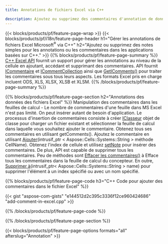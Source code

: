 ```yaml
---
title: Annotations de fichiers Excel via C++

description: Ajoutez ou supprimez des commentaires d'annotation de données de feuilles de calcul Excel et OpenOffice avec la bibliothèque C++.
---
```

{{< blocks/products/pf/feature-page-wrap >}}
{{< blocks/products/pf/i18n/feature-page-header h1="Gérer les annotations de fichiers Excel Microsoft<sup>&reg;</sup> via C++" h2="Ajoutez ou supprimez des notes simples pour les annotations ou les commentaires dans les applications basées sur C++." >}}
{{% blocks/products/pf/feature-page-summary %}}
[C++ Excel API](/cells/cpp/) fournit un support pour gérer les annotations au niveau de la cellule en ajoutant, accédant et supprimant des commentaires. API fournit [ICommentaire](https://reference.aspose.com/cells/cpp/class/aspose.cells.i_comment) et [ICommentCollection](https://reference.aspose.com/cells/cpp/class/aspose.cells.i_comment_collection) ainsi que [GetIComments()](https://reference.aspose.com/cells/cpp/class/aspose.cells.i_worksheet#ae7cce5f85b7b25a1e5c58df1b613ca5a) pour traiter les commentaires sous tous leurs aspects. Les formats Excel pris en charge incluent ODS, XLS, XLSX, XLSB et XLSM.
{{% /blocks/products/pf/feature-page-summary %}}

{{% blocks/products/pf/feature-page-section h2="Annotations des données des fichiers Excel" %}}
Manipulation des commentaires dans les feuilles de calcul - Le nombre de commentaires d'une feuille dans MS Excel n'est pas limité. On peut insérer autant de besoin d'application. Le processus d'insertion de commentaires consiste à créer [IClasseur](https://reference.aspose.com/cells/cpp/class/aspose.cells.i_workbook) objet de classe pour charger un fichier existant et sélectionner la feuille de calcul dans laquelle vous souhaitez ajouter le commentaire. Obtenez tous ses commentaires en utilisant getComments(). Ajoutez le commentaire en utilisant [Ajouter](https://reference.aspose.com/cells/cpp/class/aspose.cells.i_comment_collection#a3f014415e292fa15c6220e9727dad384)(intrusif_ptr < Aspose::Cells::Systems::String > méthode CellName). Obtenez l'index de cellule et utilisez [setNote](https://reference.aspose.com/cells/cpp/com.aspose.cells/comment#Note) pour insérer des commentaires. De plus, API est capable de supprimer tous les commentaires. Peu de méthodes sont [Effacer les commentaires()](https://reference.aspose.com/cells/cpp/class/aspose.cells.i_worksheet#ad4e0ea291ae60fc1b5d815e520edc6c3) à Efface tous les commentaires dans la feuille de calcul du concepteur. En outre, [Supprimer à](https://reference.aspose.com/cells/cpp/class/aspose.cells.i_worksheet_collection#addabcc7d7d76874694018fb3ba37b72c)(intrusif_ptr< Aspose::Cells::Systems::String > name) pour supprimer l'élément à un index spécifié ou avec un nom spécifié.

{{% blocks/products/pf/feature-page-code h3="C++ Code pour ajouter des commentaires dans le fichier Excel" %}}

{{< gist "aspose-com-gists" "e144512d2c395c3336f12ce960424686" "add-comment-in-excel.cpp" >}}

{{% /blocks/products/pf/feature-page-code %}}

{{% /blocks/products/pf/feature-page-section %}}

{{< blocks/products/pf/feature-page-options formats="all" afterslug="Annotation" >}}
